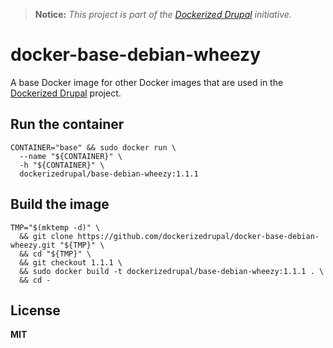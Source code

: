 > **Notice:** *This project is part of the [Dockerized Drupal](https://dockerizedrupal.com/) initiative.*

# docker-base-debian-wheezy

A base Docker image for other Docker images that are used in the [Dockerized Drupal](https://dockerizedrupal.com/) project.

## Run the container

    CONTAINER="base" && sudo docker run \
      --name "${CONTAINER}" \
      -h "${CONTAINER}" \
      dockerizedrupal/base-debian-wheezy:1.1.1

## Build the image

    TMP="$(mktemp -d)" \
      && git clone https://github.com/dockerizedrupal/docker-base-debian-wheezy.git "${TMP}" \
      && cd "${TMP}" \
      && git checkout 1.1.1 \
      && sudo docker build -t dockerizedrupal/base-debian-wheezy:1.1.1 . \
      && cd -

## License

**MIT**
